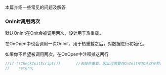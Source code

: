 本篇介绍一些常见的问题及解答

### OnInit调用两次

默认OnInit在Onit会被调用两次，设计用于热重载。

在OnOpen中也会调用一次OnInit，用于热重载之后，对数据进行初始化。

如果你不希望被调用两次，在OnOpen中注释掉这两行

```c#
//if (!CheckInitScript())       //去掉热重载，因此只需要在OnInit中加入这步检查
//    return;
```

